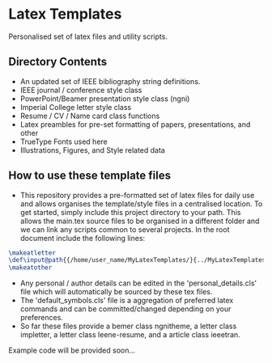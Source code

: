 # Latex Templates
Personalised set of latex files and utility scripts.

## Directory Contents
- An updated set of IEEE bibliography string definitions.
- IEEE journal / conference style class
- PowerPoint/Beamer presentation style class (ngni)
- Imperial College letter style class
- Resume / CV / Name card class functions
- Latex preambles for pre-set formatting of papers, presentations, and other
- TrueType Fonts used here
- Illustrations, Figures, and Style related data

## How to use these template files
- This repository provides a pre-formatted set of latex files for daily use and allows organises the template/style files in a centralised location. To get started, simply include this project directory to your path. This allows the main.tex source files to be organised in a different folder and we can link any scripts common to several projects. In the root document include the following lines:
``` latex
\makeatletter
\def\input@path{{/home/user_name/MyLatexTemplates/}{../MyLatexTemplates/}}
\makeatother
```
- Any personal / author details can be edited in the 'personal_details.cls' file which will automatically be sourced by these tex files.
- The 'default_symbols.cls' file is a aggregation of preferred latex commands and can be committed/changed depending on your preferences.
- So far these files provide a bemer class ngnitheme, a letter class impletter, a letter class leene-resume, and a article class ieeetran.

Example code will be provided soon...

